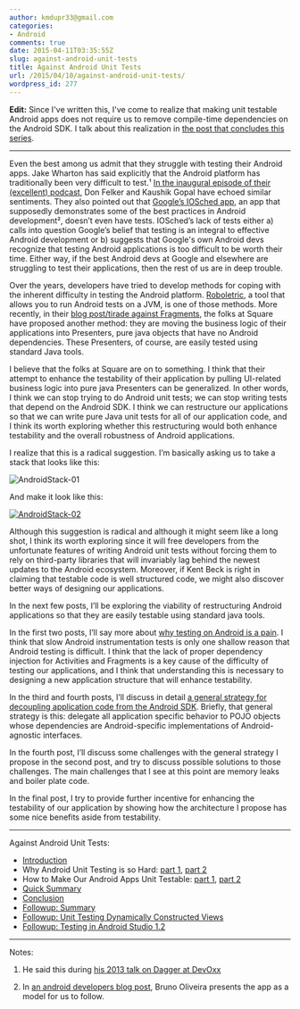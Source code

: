 ```yaml
---
author: kmdupr33@gmail.com
categories:
- Android
comments: true
date: 2015-04-11T03:35:55Z
slug: against-android-unit-tests
title: Against Android Unit Tests
url: /2015/04/10/against-android-unit-tests/
wordpress_id: 277
---
```


**Edit:** Since I've written this, I've come to realize that making unit testable Android apps does not require us to remove compile-time dependencies on the Android SDK. I talk about this realization in [the post that concludes this series](http://philosophicalhacker.com/2015/05/22/what-ive-learned-from-trying-to-make-an-android-app-unit-testable/).



* * *



Even the best among us admit that they struggle with testing their Android apps. Jake Wharton has said explicitly that the Android platform has traditionally been very difficult to test.¹ [In the inaugural episode of their (excellent) podcast](http://fragmentedpodcast.com/episodes/1/), Don Felker and Kaushik Gopal have echoed similar sentiments. They also pointed out that [Google’s IOSched app](https://github.com/google/iosched), an app that supposedly demonstrates some of the best practices in Android development², doesn’t even have tests. IOSched’s lack of tests either a) calls into question Google’s belief that testing is an integral to effective Android development or b) suggests that Google's own Android devs recognize that testing Android applications is too difficult to be worth their time. Either way, if the best Android devs at Google and elsewhere are struggling to test their applications, then the rest of us are in deep trouble.

Over the years, developers have tried to develop methods for coping with the inherent difficulty in testing the Android platform. [Roboletric](http://robolectric.org/), a tool that allows you to run Android tests on a JVM, is one of those methods. More recently, in their [blog post/tirade against Fragments](https://corner.squareup.com/2014/10/advocating-against-android-fragments.html), the folks at Square have proposed another method: they are moving the business logic of their applications into Presenters, pure java objects that have no Android dependencies. These Presenters, of course, are easily tested using standard Java tools.

I believe that the folks at Square are on to something. I think that their attempt to enhance the testability of their application by pulling UI-related business logic into pure java Presenters can be generalized. In other words, I think we can stop trying to do Android unit tests; we can stop writing tests that depend on the Android SDK. I think we can restructure our applications so that we can write pure Java unit tests for all of our application code, and I think its worth exploring whether this restructuring would both enhance testability and the overall robustness of Android applications.

I realize that this is a radical suggestion. I’m basically asking us to take a stack that looks like this:

![AndroidStack-01](http://www.philosophicalhacker.com/wp-content/uploads/2015/04/androidstack-01.png)

And make it look like this:

[![AndroidStack-02](http://www.philosophicalhacker.com/wp-content/uploads/2015/04/androidstack-02.png)](http://www.philosophicalhacker.com/wp-content/uploads/2015/04/androidstack-02.png)

Although this suggestion is radical and although it might seem like a long shot, I think its worth exploring since it will free developers from the unfortunate features of writing Android unit tests without forcing them to rely on third-party libraries that will invariably lag behind the newest updates to the Android ecosystem. Moreover, if Kent Beck is right in claiming that testable code is well structured code, we might also discover better ways of designing our applications.

In the next few posts, I’ll be exploring the viability of restructuring Android applications so that they are easily testable using standard java tools.

In the first two posts, I’ll say more about [why testing on Android is a pain](http://philosophicalhacker.com/2015/04/17/why-android-unit-testing-is-so-hard-pt-1/). I think that slow Android instrumentation tests is only one shallow reason that Android testing is difficult. I think that the lack of proper dependency injection for Activities and Fragments is a key cause of the difficulty of testing our applications, and I think that understanding this is necessary to designing a new application structure that will enhance testability.

In the third and fourth posts, I’ll discuss in detail [a general strategy for decoupling application code from the Android SDK](http://www.philosophicalhacker.com/2015/05/01/how-to-make-our-android-apps-unit-testable-pt-1/). Briefly, that general strategy is this: delegate all application specific behavior to POJO objects whose dependencies are Android-specific implementations of Android-agnostic interfaces.

In the fourth post, I’ll discuss some challenges with the general strategy I propose in the second post, and try to discuss possible solutions to those challenges. The main challenges that I see at this point are memory leaks and boiler plate code.

In the final post, I try to provide further incentive for enhancing the testability of our application by showing how the architecture I propose has some nice benefits aside from testability.[
](http://www.philosophicalhacker.com/wp-content/uploads/2015/04/androidstack-01.png)

---

Against Android Unit Tests:

 * [Introduction](http://www.philosophicalhacker.com/2015/04/10/against-android-unit-tests/)
 * Why Android Unit Testing is so Hard: [part 1](http://www.philosophicalhacker.com/2015/04/17/why-android-unit-testing-is-so-hard-pt-1/), [part 2](http://www.philosophicalhacker.com/2015/04/24/why-android-unit-testing-is-so-hard-pt-2/)
 * How to Make Our Android Apps Unit Testable: [part 1](http://www.philosophicalhacker.com/2015/05/01/how-to-make-our-android-apps-unit-testable-pt-1/), [part 2](http://www.philosophicalhacker.com/2015/05/08/how-to-make-our-android-apps-unit-testable-pt-2/)
 * [Quick Summary](http://www.philosophicalhacker.com/2015/05/09/android-unit-testing-guides/)
 * [Conclusion](http://www.philosophicalhacker.com/2015/05/22/what-ive-learned-from-trying-to-make-an-android-app-unit-testable/)
 * [Followup: Summary](http://www.philosophicalhacker.com/2015/05/31/towards-a-unit-testable-fork-of-googles-iosched-app/)
 * [Followup: Unit Testing Dynamically Constructed Views](http://www.philosophicalhacker.com/2015/06/06/unit-testing-dynamically-constructed-views/)
 * [Followup: Testing in Android Studio 1.2](http://www.philosophicalhacker.com/2015/05/29/making-the-most-of-android-studios-unit-testing-support/)

---

Notes:




  1. He said this during [his 2013 talk on Dagger at DevOxx](https://www.parleys.com/tutorial/529bde2ce4b0e619540cc3ae)


  2. In [an android developers blog post](http://android-developers.blogspot.com/2014/07/google-io-2014-app-source-code-now.html), Bruno Oliveira presents the app as a model for us to follow.
